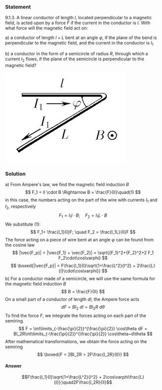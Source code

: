 ###  Statement 

$9.1.3.$ A linear conductor of length $l$, located perpendicular to a magnetic field, is acted upon by a force $F$ if the current in the conductor is $I$. With what force will the magnetic field act on: 

a) a conductor of length $l + L$ bent at an angle $\varphi$, if the plane of the bend is perpendicular to the magnetic field, and the current in the conductor is $I_1$ 

b) a conductor in the form of a semicircle of radius $R$, through which a current $I_2$ flows, if the plane of the semicircle is perpendicular to the magnetic field? 

![ For problem $9.1.4$ |390x293, 39%](../../img/9.1.3/statement.png)

### Solution

a) From Ampere's law, we find the magnetic field induction $B$ $$ F_1 = Il \cdot B \Rightarrow B = \frac{F}{Il}\quad(1) $$ in this case, the numbers acting on the part of the wire with currents $I_1$ and $I_2$, respectively $$ F_1 = I_1l \cdot B; \quad F_2 = I_1L\cdot B $$ We substitute $(1)$: $$ F_1= \frac{I_1}{I}F; \quad F_2 = \frac{I_1L}{Il}F $$ The force acting on a piece of wire bent at an angle $\varphi$ can be found from the cosine law $$ |\vec{F_p}| = |\vec{F_1} + \vec{F_2}| = \sqrt{{F_1}^2+{F_2}^2+2 F_1 F_2\cdot\cos\varphi} $$ $$ \boxed{|\vec{F_p}| = F\frac{I_1}{I}\sqrt{1+\frac{L^2}{l^2} + 2\frac{L}{l}\cdot\cos\varphi}} $$ b) For a conductor made of a semicircle, we will use the same formula for the magnetic field induction $B$ $$ B = \frac{F}{Il} $$ On a small part of a conductor of length $dl$, the Ampere force acts $$ dF = B I_2~dl = B I_2R~d\theta $$ To find the force $F$, we integrate the forces acting on each part of the semiring. $$ F = \int\limits_{-\frac{\pi}{2}}^{\frac{\pi}{2}} \cos\theta dF = BI_2R\int\limits_{-\frac{\pi}{2}}^{\frac{\pi}{2}} \cos\theta~d\theta $$ After mathematical transformations, we obtain the force acting on the semiring $$ \boxed{F = 2BI_2R = 2F\frac{I_2R}{Il}} $$ 

#### Answer

$$F\frac{I_1}{I}\sqrt{1+\frac{L^2}{l^2} + 2\cos\varphi\frac{L}{l}};\quad2F\frac{I_2R}{Il}$$ 
